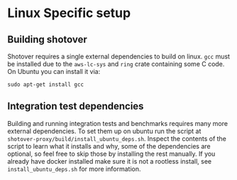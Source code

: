 # Linux Specific setup

## Building shotover

Shotover requires a single external dependencies to build on linux.
`gcc` must be installed due to the `aws-lc-sys` and `ring` crate containing some C code.
On Ubuntu you can install it via:

```shell
sudo apt-get install gcc
```

## Integration test dependencies

Building and running integration tests and benchmarks requires many more external dependencies.
To set them up on ubuntu run the script at `shotover-proxy/build/install_ubuntu_deps.sh`.
Inspect the contents of the script to learn what it installs and why, some of the dependencies are optional, so feel free to skip those by installing the rest manually.
If you already have docker installed make sure it is not a rootless install, see `install_ubuntu_deps.sh` for more information.
